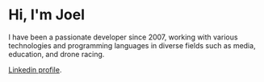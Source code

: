 # Hi, I'm Joel

I have been a passionate developer since 2007, working with various technologies and programming languages in diverse fields such as media, education, and drone racing.

[Linkedin profile](https://www.linkedin.com/in/joel-ssouza/).
